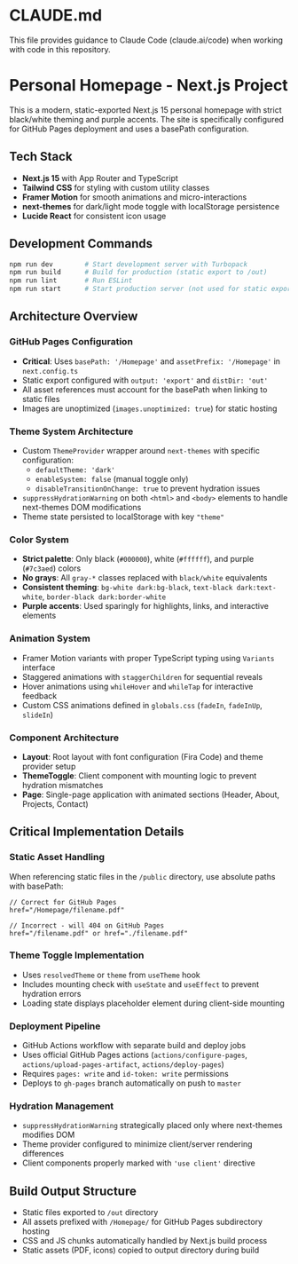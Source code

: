# CLAUDE.md

This file provides guidance to Claude Code (claude.ai/code) when working with code in this repository.

# Personal Homepage - Next.js Project

This is a modern, static-exported Next.js 15 personal homepage with strict black/white theming and purple accents. The site is specifically configured for GitHub Pages deployment and uses a basePath configuration.

## Tech Stack
- **Next.js 15** with App Router and TypeScript
- **Tailwind CSS** for styling with custom utility classes
- **Framer Motion** for smooth animations and micro-interactions
- **next-themes** for dark/light mode toggle with localStorage persistence
- **Lucide React** for consistent icon usage

## Development Commands
```bash
npm run dev        # Start development server with Turbopack
npm run build      # Build for production (static export to /out)
npm run lint       # Run ESLint
npm run start      # Start production server (not used for static export)
```

## Architecture Overview

### GitHub Pages Configuration
- **Critical**: Uses `basePath: '/Homepage'` and `assetPrefix: '/Homepage'` in `next.config.ts`
- Static export configured with `output: 'export'` and `distDir: 'out'`
- All asset references must account for the basePath when linking to static files
- Images are unoptimized (`images.unoptimized: true`) for static hosting

### Theme System Architecture
- Custom `ThemeProvider` wrapper around `next-themes` with specific configuration:
  - `defaultTheme: 'dark'`
  - `enableSystem: false` (manual toggle only)
  - `disableTransitionOnChange: true` to prevent hydration issues
- `suppressHydrationWarning` on both `<html>` and `<body>` elements to handle next-themes DOM modifications
- Theme state persisted to localStorage with key `"theme"`

### Color System
- **Strict palette**: Only black (`#000000`), white (`#ffffff`), and purple (`#7c3aed`) colors
- **No grays**: All `gray-*` classes replaced with `black/white` equivalents
- **Consistent theming**: `bg-white dark:bg-black`, `text-black dark:text-white`, `border-black dark:border-white`
- **Purple accents**: Used sparingly for highlights, links, and interactive elements

### Animation System
- Framer Motion variants with proper TypeScript typing using `Variants` interface
- Staggered animations with `staggerChildren` for sequential reveals
- Hover animations using `whileHover` and `whileTap` for interactive feedback
- Custom CSS animations defined in `globals.css` (`fadeIn`, `fadeInUp`, `slideIn`)

### Component Architecture
- **Layout**: Root layout with font configuration (Fira Code) and theme provider setup
- **ThemeToggle**: Client component with mounting logic to prevent hydration mismatches
- **Page**: Single-page application with animated sections (Header, About, Projects, Contact)

## Critical Implementation Details

### Static Asset Handling
When referencing static files in the `/public` directory, use absolute paths with basePath:
```tsx
// Correct for GitHub Pages
href="/Homepage/filename.pdf"

// Incorrect - will 404 on GitHub Pages
href="/filename.pdf" or href="./filename.pdf"
```

### Theme Toggle Implementation
- Uses `resolvedTheme` or `theme` from `useTheme` hook
- Includes mounting check with `useState` and `useEffect` to prevent hydration errors
- Loading state displays placeholder element during client-side mounting

### Deployment Pipeline
- GitHub Actions workflow with separate build and deploy jobs
- Uses official GitHub Pages actions (`actions/configure-pages`, `actions/upload-pages-artifact`, `actions/deploy-pages`)
- Requires `pages: write` and `id-token: write` permissions
- Deploys to `gh-pages` branch automatically on push to `master`

### Hydration Management
- `suppressHydrationWarning` strategically placed only where next-themes modifies DOM
- Theme provider configured to minimize client/server rendering differences
- Client components properly marked with `'use client'` directive

## Build Output Structure
- Static files exported to `/out` directory
- All assets prefixed with `/Homepage/` for GitHub Pages subdirectory hosting
- CSS and JS chunks automatically handled by Next.js build process
- Static assets (PDF, icons) copied to output directory during build